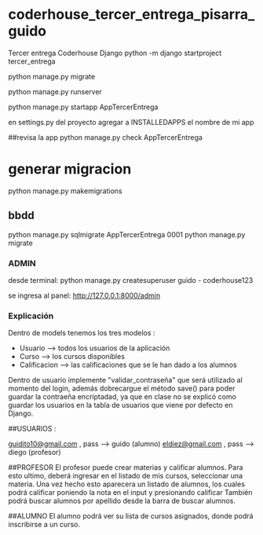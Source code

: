 # coderhouse_tercer_entrega_pisarra_guido

Tercer entrega Coderhouse Django
python -m django startproject tercer_entrega

python manage.py migrate

python manage.py runserver

python manage.py startapp AppTercerEntrega

en settings.py del proyecto agregar a INSTALLEDAPPS el nombre de mi app

##revisa la app
python manage.py check AppTercerEntrega

# generar migracion

python manage.py makemigrations

## bbdd

python manage.py sqlmigrate AppTercerEntrega 0001
python manage.py migrate

### ADMIN

desde terminal:
python manage.py createsuperuser
guido - coderhouse123

se ingresa al panel:
http://127.0.0.1:8000/admin

### Explicación

Dentro de models tenemos los tres modelos :

- Usuario --> todos los usuarios de la aplicación
- Curso --> los cursos disponibles
- Calificacion --> las calificaciones que se le han dado a los alumnos

Dentro de usuario implemente "validar_contraseña" que será utilizado al momento del login, además
dobrecargue el método save() para poder guardar la contraeña encriptadad, ya que en clase no se explicó como guardar los usuarios
en la tabla de usuarios que viene por defecto en Django.

##USUARIOS :

guidito10@gmail.com , pass --> guido (alumno)
eldiez@gmail.com , pass --> diego (profesor)

##PROFESOR
El profesor puede crear materias y calificar alumnos.
Para esto ultimo, deberá ingresar en el listado de mis cursos, seleccionar una materia.
Una vez hecho esto aparecera un listado de alumnos, los cuales podrá calificar poniendo la nota en el input y presionando calificar
También podrá buscar alumnos por apellido desde la barra de buscar alumnos.

##ALUMNO
El alumno podrá ver su lista de cursos asignados, donde podrá inscribirse a un curso.
